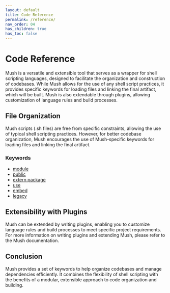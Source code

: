 ```yaml
---
layout: default
title: Code Reference
permalink: /reference/
nav_order: 04
has_children: true
has_toc: false
---
```


# Code Reference

Mush is a versatile and extensible tool that serves as a wrapper for shell scripting languages, 
designed to facilitate the organization and construction of codebases. 
While Mush allows for the use of any shell script practices, it provides specific keywords 
for loading files and linking the final artifact, which will be built. 
Mush is also extendable through plugins, allowing customization of language rules and build processes.

## File Organization

Mush scripts (.sh files) are free from specific constraints, 
allowing the use of typical shell scripting practices. 
However, for better codebase organization, Mush encourages the use of Mush-specific keywords 
for loading files and linking the final artifact.

### Keywords

* [module](reference/module)
* [public](reference/public)
* [extern package](reference/extern-package)
* [use](reference/use)
* [embed](reference/embed)
* [legacy](reference/legacy)

## Extensibility with Plugins

Mush can be extended by writing plugins, enabling you to customize language rules and build processes to meet specific project requirements.
For more information on writing plugins and extending Mush, please refer to the Mush documentation.

## Conclusion

Mush provides a set of keywords to help organize codebases and manage dependencies efficiently. 
It combines the flexibility of shell scripting with the benefits of a modular, 
extensible approach to code organization and building.
